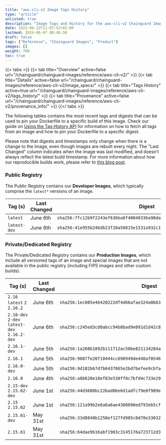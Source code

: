 ```yaml
---
title: "aws-cli-v2 Image Tags History"
type: "article"
unlisted: true
description: "Image Tags and History for the aws-cli-v2 Chainguard Image"
date: 2023-06-22T11:07:52+02:00
lastmod: 2024-06-07 00:46:50
draft: false
tags: ["Reference", "Chainguard Images", "Product"]
images: []
weight: 700
toc: true
---
```


{{< tabs >}}
{{< tab title="Overview" active=false url="/chainguard/chainguard-images/reference/aws-cli-v2/" >}}
{{< tab title="Details" active=false url="/chainguard/chainguard-images/reference/aws-cli-v2/image_specs/" >}}
{{< tab title="Tags History" active=true url="/chainguard/chainguard-images/reference/aws-cli-v2/tags_history/" >}}
{{< tab title="Provenance" active=false url="/chainguard/chainguard-images/reference/aws-cli-v2/provenance_info/" >}}
{{</ tabs >}}

The following tables contains the most recent tags and digests that can be used to pin your Dockerfile to a specific build of this image. Check our guide on [Using the Tag History API](/chainguard/chainguard-images/using-the-tag-history-api/) for information on how to fetch all tags from an image and how to pin your Dockerfile to a specific digest.

Please note that digests and timestamps only change when there is a change to the image, even though images are rebuilt every night. The "Last Changed" column indicates when the image was last modified, and doesn't always reflect the latest build timestamp. For more information about how our reproducible builds work, please refer to [this blog post](https://www.chainguard.dev/unchained/reproducing-chainguards-reproducible-image-builds).

### Public Registry
The Public Registry contains our **Developer Images**, which typically comprise the `latest*` versions of an image.

| Tag (s)       | Last Changed | Digest                                                                    |
|---------------|--------------|---------------------------------------------------------------------------|
|  `latest`     | June 6th     | `sha256:7fc12b9f2243ef636ba8f40040336a98dae5ec67c18f6135317fcae0ea5e8e45` |
|  `latest-dev` | June 6th     | `sha256:41e955b246db23f20a50815e1531a932c1922734c95c684dd312e07a9a789f57` |


### Private/Dedicated Registry
The Private/Dedicated Registry contains our **Production Images**, which include all versioned tags of an image and special images that are not available in the public registry (including FIPS images and other custom builds).

| Tag (s)                                       | Last Changed | Digest                                                                    |
|-----------------------------------------------|--------------|---------------------------------------------------------------------------|
|  `2.16` `latest` `2` `2.16.2`                 | June 6th     | `sha256:1ec085e46420222df4d66afae324a0b631ab462686641c453f04ff76ea08e50a` |
|  `2.16-dev` `2-dev` `latest-dev` `2.16.2-dev` | June 6th     | `sha256:c245ed3cd0abcc94b8bad9e091d1d42c8bbdce0093c77f98836155ff64c89e93` |
|  `2.16.1-dev`                                 | June 5th     | `sha256:1a268b1892b111712ac50be821134284add9b009ab852e9586006a27a05a05eb` |
|  `2.16.1`                                     | June 5th     | `sha256:9087fe20f18444cc690949de440af054645dd69d73406786bdbecf66fc76412e` |
|  `2.16.0-dev`                                 | June 5th     | `sha256:9d182b67d7b6437865e2bd7befee9cbfad06cab962e18784250d6b13fed6b548` |
|  `2.16.0`                                     | June 4th     | `sha256:a8b620e18ef83e530ff8c7bfd4c733e2904f1034d42fc3e09b411e97ad04ba8d` |
|  `2.15-dev` `2.15.62-dev`                     | June 1st     | `sha256:44d3600bc22bad06e6d1adfc79e8f989e0c716f015ba6bac6f618c6190b2a48f` |
|  `2.15` `2.15.62`                             | June 1st     | `sha256:121a99b2e6a6a6ae4300090ed793eb5cfe9cd7ab38f6f1e15a2f62bec79a1b80` |
|  `2.15.61-dev`                                | May 31st     | `sha256:33d8840b1258ef127fd985c0d78e330328033927f1b8a3fc7ff7efba79675ecb` |
|  `2.15.61`                                    | May 31st     | `sha256:64dae9b16abf1903c3145176a723712d35717083847cdcf412cfc91b5f6e0ed6` |

